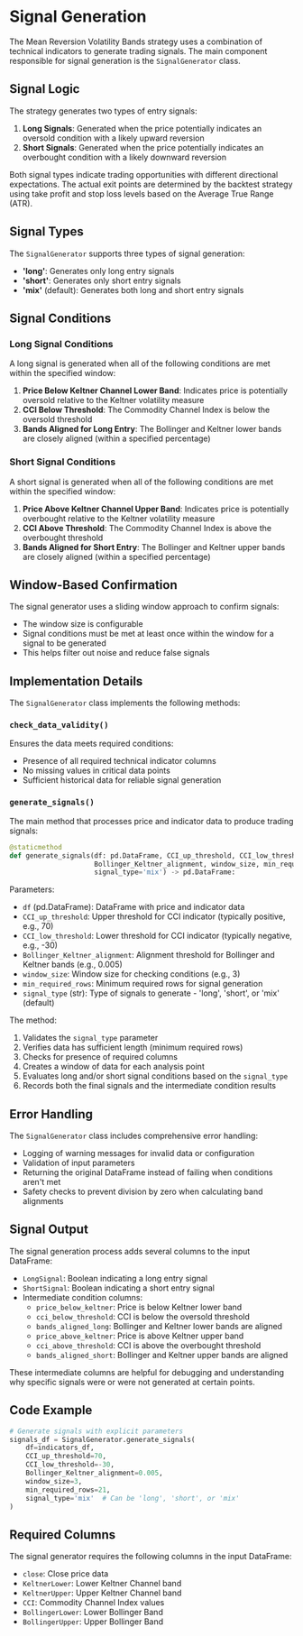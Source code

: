 # Signal Generation

The Mean Reversion Volatility Bands strategy uses a combination of technical indicators to generate trading signals. The main component responsible for signal generation is the `SignalGenerator` class.

## Signal Logic 

The strategy generates two types of entry signals:

1. **Long Signals**: Generated when the price potentially indicates an oversold condition with a likely upward reversion
2. **Short Signals**: Generated when the price potentially indicates an overbought condition with a likely downward reversion

Both signal types indicate trading opportunities with different directional expectations. The actual exit points are determined by the backtest strategy using take profit and stop loss levels based on the Average True Range (ATR).

## Signal Types

The `SignalGenerator` supports three types of signal generation:

- **'long'**: Generates only long entry signals
- **'short'**: Generates only short entry signals
- **'mix'** (default): Generates both long and short entry signals

## Signal Conditions

### Long Signal Conditions

A long signal is generated when all of the following conditions are met within the specified window:

1. **Price Below Keltner Channel Lower Band**: Indicates price is potentially oversold relative to the Keltner volatility measure
2. **CCI Below Threshold**: The Commodity Channel Index is below the oversold threshold
3. **Bands Aligned for Long Entry**: The Bollinger and Keltner lower bands are closely aligned (within a specified percentage)

### Short Signal Conditions

A short signal is generated when all of the following conditions are met within the specified window:

1. **Price Above Keltner Channel Upper Band**: Indicates price is potentially overbought relative to the Keltner volatility measure
2. **CCI Above Threshold**: The Commodity Channel Index is above the overbought threshold
3. **Bands Aligned for Short Entry**: The Bollinger and Keltner upper bands are closely aligned (within a specified percentage)

## Window-Based Confirmation

The signal generator uses a sliding window approach to confirm signals:

- The window size is configurable
- Signal conditions must be met at least once within the window for a signal to be generated
- This helps filter out noise and reduce false signals

## Implementation Details

The `SignalGenerator` class implements the following methods:

### `check_data_validity()`

Ensures the data meets required conditions:

- Presence of all required technical indicator columns
- No missing values in critical data points
- Sufficient historical data for reliable signal generation

### `generate_signals()`

The main method that processes price and indicator data to produce trading signals:

```python
@staticmethod
def generate_signals(df: pd.DataFrame, CCI_up_threshold, CCI_low_threshold, 
                     Bollinger_Keltner_alignment, window_size, min_required_rows, 
                     signal_type='mix') -> pd.DataFrame:
```

Parameters:
- `df` (pd.DataFrame): DataFrame with price and indicator data
- `CCI_up_threshold`: Upper threshold for CCI indicator (typically positive, e.g., 70)
- `CCI_low_threshold`: Lower threshold for CCI indicator (typically negative, e.g., -30)
- `Bollinger_Keltner_alignment`: Alignment threshold for Bollinger and Keltner bands (e.g., 0.005)
- `window_size`: Window size for checking conditions (e.g., 3)
- `min_required_rows`: Minimum required rows for signal generation
- `signal_type` (str): Type of signals to generate - 'long', 'short', or 'mix' (default)

The method:
1. Validates the `signal_type` parameter
2. Verifies data has sufficient length (minimum required rows)
3. Checks for presence of required columns
4. Creates a window of data for each analysis point
5. Evaluates long and/or short signal conditions based on the `signal_type`
6. Records both the final signals and the intermediate condition results

## Error Handling

The `SignalGenerator` class includes comprehensive error handling:

- Logging of warning messages for invalid data or configuration
- Validation of input parameters
- Returning the original DataFrame instead of failing when conditions aren't met
- Safety checks to prevent division by zero when calculating band alignments

## Signal Output

The signal generation process adds several columns to the input DataFrame:

- `LongSignal`: Boolean indicating a long entry signal
- `ShortSignal`: Boolean indicating a short entry signal
- Intermediate condition columns:
  - `price_below_keltner`: Price is below Keltner lower band
  - `cci_below_threshold`: CCI is below the oversold threshold
  - `bands_aligned_long`: Bollinger and Keltner lower bands are aligned
  - `price_above_keltner`: Price is above Keltner upper band
  - `cci_above_threshold`: CCI is above the overbought threshold
  - `bands_aligned_short`: Bollinger and Keltner upper bands are aligned

These intermediate columns are helpful for debugging and understanding why specific signals were or were not generated at certain points.

## Code Example

```python
# Generate signals with explicit parameters
signals_df = SignalGenerator.generate_signals(
    df=indicators_df,
    CCI_up_threshold=70,
    CCI_low_threshold=-30,
    Bollinger_Keltner_alignment=0.005,
    window_size=3,
    min_required_rows=21,
    signal_type='mix'  # Can be 'long', 'short', or 'mix'
)
```

## Required Columns

The signal generator requires the following columns in the input DataFrame:
- `close`: Close price data
- `KeltnerLower`: Lower Keltner Channel band
- `KeltnerUpper`: Upper Keltner Channel band
- `CCI`: Commodity Channel Index values
- `BollingerLower`: Lower Bollinger Band
- `BollingerUpper`: Upper Bollinger Band